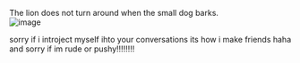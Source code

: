 The lion does not turn around when the small dog barks.                                           
![image](https://github.com/user-attachments/assets/79417b0e-8955-468f-8211-512657cfc992)

sorry if i introject myself ihto your conversations its how i make friends haha and sorry if im rude or pushy!!!!!!!!


<!--
**MEPHONE4S/MEPHONE4S** is a ✨ _special_ ✨ repository because its `README.md` (this file) appears on your GitHub profile.

Here are some ideas to get you started:

- 🔭 I’m currently working on ...
- 🌱 I’m currently learning ...
- 👯 I’m looking to collaborate on ...
- 🤔 I’m looking for help with ...
- 💬 Ask me about ...
- 📫 How to reach me: ...
- 😄 Pronouns: ...
- ⚡ Fun fact: ...
-->
